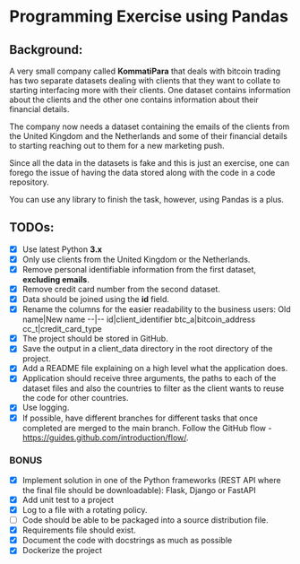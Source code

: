 # Programming Exercise using **Pandas**

## Background:
A very small company called **KommatiPara** that deals with bitcoin trading has two separate datasets dealing with clients that they want to collate to starting interfacing more with their clients. One dataset contains information about the clients and the other one contains information about their financial details.

The company now needs a dataset containing the emails of the clients from the United Kingdom and the Netherlands and some of their financial details to starting reaching out to them for a new marketing push.

Since all the data in the datasets is fake and this is just an exercise, one can forego the issue of having the data stored along with the code in a code repository.

You can use any library to finish the task, however, using Pandas is a plus.

## TODOs:
- [x] Use latest Python **3.x**
- [x] Only use clients from the United Kingdom or the Netherlands.
- [x] Remove personal identifiable information from the first dataset, **excluding emails**.
- [x] Remove credit card number from the second dataset.
- [x] Data should be joined using the **id** field.
- [x] Rename the columns for the easier readability to the business users:
    Old name|New name
    --|--
    id|client_identifier
    btc_a|bitcoin_address
    cc_t|credit_card_type
- [x] The project should be stored in GitHub.
- [x] Save the output in a client_data directory in the root directory of the project.
- [x] Add a README file explaining on a high level what the application does.
- [x] Application should receive three arguments, the paths to each of the dataset files and also the countries to filter as the client wants to reuse the code for other countries.
- [x] Use logging.
- [x] If possible, have different branches for different tasks that once completed are merged to the main branch. Follow the GitHub flow - https://guides.github.com/introduction/flow/.

### BONUS
- [x] Implement solution in one of the Python frameworks (REST API where the final file should be downloadable): Flask, Django or FastAPI
- [x] Add unit test to a project
- [x] Log to a file with a rotating policy.
- [ ] Code should be able to be packaged into a source distribution file.
- [x] Requirements file should exist.
- [x] Document the code with docstrings as much as possible
- [x] Dockerize the project

